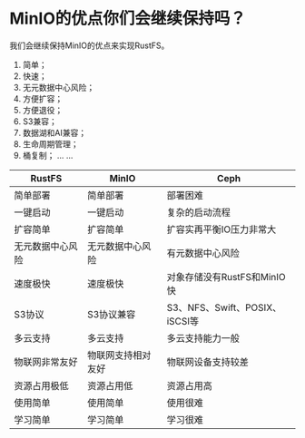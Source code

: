 # MinIO的优点你们会继续保持吗？

我们会继续保持MinIO的优点来实现RustFS。

1. 简单；
2. 快速；
3. 无元数据中心风险；
4. 方便扩容；
5. 方便退役；
6. S3兼容；
7. 数据湖和AI兼容；
8. 生命周期管理；
9. 桶复制；
... ...

| RustFS | MinIO | Ceph |
| - | - | - |
| 简单部署 | 简单部署| 部署困难|
|一键启动|一键启动| 复杂的启动流程|
|扩容简单| 扩容简单| 扩容实再平衡IO压力非常大|
|无元数据中心风险| 无元数据中心风险| 有元数据中心风险|
|速度极快|速度极快|对象存储没有RustFS和MinIO快|
|S3协议| S3协议兼容| S3、NFS、Swift、POSIX、iSCSI等|
|多云支持| 多云支持|多云支持能力一般|
|物联网非常友好|物联网支持相对友好|物联网设备支持较差|
|资源占用极低|资源占用低|资源占用高|
|使用简单|使用简单|使用很难|
|学习简单|学习简单|学习很难|



